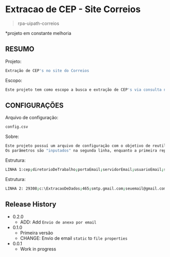 # Extracao de CEP - Site Correios
> rpa-uipath-correios


*projeto em constante melhoria

## RESUMO

Projeto:

```sh
Extração de CEP's no site do Correios
```

Escopo:

```sh
Este projeto tem como escopo a busca e extração de CEP's via consulta no site do Correios, a gravação deste resultado em um arquivo excel e envio deste mesmo arquivo para uma lista de email configurada.
```

## CONFIGURAÇÕES

Arquivo de configuração:

```sh
config.csv
```

Sobre:

```sh
Este projeto possuí um arquivo de configuração com o objetivo de reutilização e flexibilidade. 
Os parâmetros são "inputados" na segunda linha, enquanto a primeira representa o cabeçalho para melhor organização.
```

Estrutura:

```sh
LINHA 1:cep;diretorioDeTrabalho;portaEmail;servidorEmail;usuarioEmail;senhaEmail;destinatarioEmail;ccEmail;ccoEmail;
```

Estrutura:

```sh
LINHA 2: 29308;c:\ExtracaoDeDados;465;smtp.gmail.com;seuemail@gmail.com;suasenha;outro@gmail.com;maisumemail@gmail.com;aindapodeirmaisemail@gmail.com;
```

## Release History
* 0.2.0
    * ADD: Add `Envio de anexo por email`
* 0.1.0
    * Primeira versão
    * CHANGE: Envio de email `static` to `file properties`
* 0.0.1
    * Work in progress
